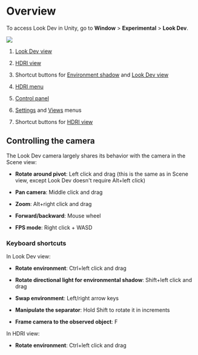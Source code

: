 # Overview

To access Look Dev in Unity, go to __Window__ > __Experimental__ > __Look Dev__.

![](../uploads/Main/LookDevOverview.jpg)

1. [Look Dev view](LookDevView)

2. [HDRI view](LookDevHDRIView)

3. Shortcut buttons for [Environment shadow](LookDevEnvironmentShadow) and [Look Dev view](LookDevView)

4. [HDRI menu](LookDevHDRIMenu)

5. [Control panel](LookDevControlPanel)

6. [Settings](LookDevControlMenus) and [Views](LookDevViewsMenus) menus

7. Shortcut buttons for [HDRI view](LookDevHDRIView)

## Controlling the camera

The Look Dev camera largely shares its behavior with the camera in the Scene view:

* **Rotate around pivot**: Left click and drag (this is the same as in Scene view, except Look Dev doesn't require Alt+left click)

* **Pan camera**: Middle click and drag

* **Zoom**: Alt+right click and drag

* **Forward/backward**: Mouse wheel

* **FPS mode**: Right click + WASD

### Keyboard shortcuts

In Look Dev view:

* **Rotate environment**: Ctrl+left click and drag 

* **Rotate directional light for environmental shadow**: Shift+left click and drag

* **Swap environment**: Left/right arrow keys

* **Manipulate the separator**: Hold Shift to rotate it in increments

* **Frame camera to the observed object**: F

In HDRI view:

* **Rotate environment**: Ctrl+left click and drag

